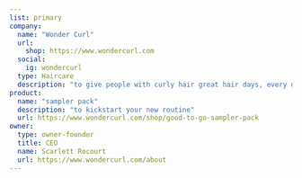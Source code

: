 ```yaml
---
list: primary
company:
  name: "Wonder Curl"
  url:
    shop: https://www.wondercurl.com
  social:
    ig: wondercurl
  type: Haircare
  description: "to give people with curly hair great hair days, every day"
product:
  name: "sampler pack"
  description: "to kickstart your new routine"
  url: https://www.wondercurl.com/shop/good-to-go-sampler-pack
owner:
  type: owner-founder
  title: CEO
  name: Scarlett Rocourt
  url: https://www.wondercurl.com/about
---
```

